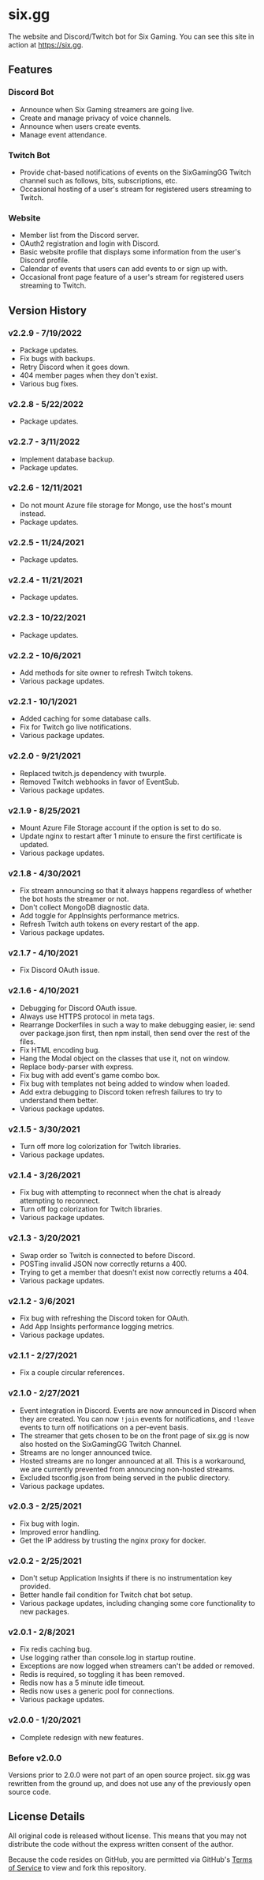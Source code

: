 # six.gg
The website and Discord/Twitch bot for Six Gaming.  You can see this site in action at https://six.gg.

## Features

### Discord Bot
* Announce when Six Gaming streamers are going live.
* Create and manage privacy of voice channels.
* Announce when users create events.
* Manage event attendance.

### Twitch Bot
* Provide chat-based notifications of events on the SixGamingGG Twitch channel such as follows, bits, subscriptions, etc.
* Occasional hosting of a user's stream for registered users streaming to Twitch.

### Website
* Member list from the Discord server.
* OAuth2 registration and login with Discord.
* Basic website profile that displays some information from the user's Discord profile.
* Calendar of events that users can add events to or sign up with.
* Occasional front page feature of a user's stream for registered users streaming to Twitch.

## Version History

### v2.2.9 - 7/19/2022
* Package updates.
* Fix bugs with backups.
* Retry Discord when it goes down.
* 404 member pages when they don't exist.
* Various bug fixes.

### v2.2.8 - 5/22/2022
* Package updates.

### v2.2.7 - 3/11/2022
* Implement database backup.
* Package updates.

### v2.2.6 - 12/11/2021
* Do not mount Azure file storage for Mongo, use the host's mount instead.
* Package updates.

### v2.2.5 - 11/24/2021
* Package updates.

### v2.2.4 - 11/21/2021
* Package updates.

### v2.2.3 - 10/22/2021
* Package updates.

### v2.2.2 - 10/6/2021
* Add methods for site owner to refresh Twitch tokens.
* Various package updates.

### v2.2.1 - 10/1/2021
* Added caching for some database calls.
* Fix for Twitch go live notifications.
* Various package updates.

### v2.2.0 - 9/21/2021
* Replaced twitch.js dependency with twurple.
* Removed Twitch webhooks in favor of EventSub.
* Various package updates.

### v2.1.9 - 8/25/2021
* Mount Azure File Storage account if the option is set to do so.
* Update nginx to restart after 1 minute to ensure the first certificate is updated.
* Various package updates.

### v2.1.8 - 4/30/2021
* Fix stream announcing so that it always happens regardless of whether the bot hosts the streamer or not.
* Don't collect MongoDB diagnostic data.
* Add toggle for AppInsights performance metrics.
* Refresh Twitch auth tokens on every restart of the app.
* Various package updates.

### v2.1.7 - 4/10/2021
* Fix Discord OAuth issue.

### v2.1.6 - 4/10/2021
* Debugging for Discord OAuth issue.
* Always use HTTPS protocol in meta tags.
* Rearrange Dockerfiles in such a way to make debugging easier, ie: send over package.json first, then npm install, then send over the rest of the files.
* Fix HTML encoding bug.
* Hang the Modal object on the classes that use it, not on window.
* Replace body-parser with express.
* Fix bug with add event's game combo box.
* Fix bug with templates not being added to window when loaded.
* Add extra debugging to Discord token refresh failures to try to understand them better.
* Various package updates.

### v2.1.5 - 3/30/2021
* Turn off more log colorization for Twitch libraries.
* Various package updates.

### v2.1.4 - 3/26/2021
* Fix bug with attempting to reconnect when the chat is already attempting to reconnect.
* Turn off log colorization for Twitch libraries.
* Various package updates.

### v2.1.3 - 3/20/2021
* Swap order so Twitch is connected to before Discord.
* POSTing invalid JSON now correctly returns a 400.
* Trying to get a member that doesn't exist now correctly returns a 404.
* Various package updates.

### v2.1.2 - 3/6/2021
* Fix bug with refreshing the Discord token for OAuth.
* Add App Insights performance logging metrics.
* Various package updates.

### v2.1.1 - 2/27/2021
* Fix a couple circular references.

### v2.1.0 - 2/27/2021
* Event integration in Discord.  Events are now announced in Discord when they are created.  You can now `!join` events for notifications, and `!leave` events to turn off notifications on a per-event basis.
* The streamer that gets chosen to be on the front page of six.gg is now also hosted on the SixGamingGG Twitch Channel.
* Streams are no longer announced twice.
* Hosted streams are no longer announced at all.  This is a workaround, we are currently prevented from announcing non-hosted streams.
* Excluded tsconfig.json from being served in the public directory.
* Various package updates.

### v2.0.3 - 2/25/2021
* Fix bug with login.
* Improved error handling.
* Get the IP address by trusting the nginx proxy for docker.

### v2.0.2 - 2/25/2021
* Don't setup Application Insights if there is no instrumentation key provided.
* Better handle fail condition for Twitch chat bot setup.
* Various package updates, including changing some core functionality to new packages.

### v2.0.1 - 2/8/2021
* Fix redis caching bug.
* Use logging rather than console.log in startup routine.
* Exceptions are now logged when streamers can't be added or removed.
* Redis is required, so toggling it has been removed.
* Redis now has a 5 minute idle timeout.
* Redis now uses a generic pool for connections.
* Various package updates.

### v2.0.0 - 1/20/2021
* Complete redesign with new features.

### Before v2.0.0
Versions prior to 2.0.0 were not part of an open source project.  six.gg was rewritten from the ground up, and does not use any of the previously open source code.

## License Details
All original code is released without license.  This means that you may not distribute the code without the express written consent of the author.

Because the code resides on GitHub, you are permitted via GitHub's [Terms of Service](https://docs.github.com/en/github/site-policy/github-terms-of-service) to view and fork this repository.

